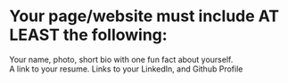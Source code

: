 # Your page/website must include AT LEAST the following:
Your name, photo, short bio with one fun fact about yourself.  
A link to your resume.
Links to your LinkedIn, and Github Profile

